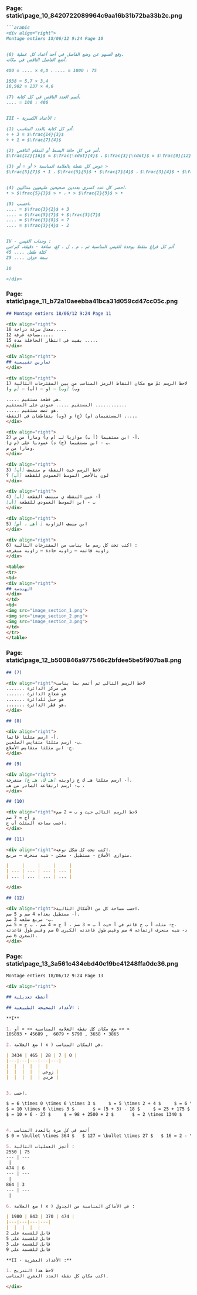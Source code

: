 ### Page: static\page_10_8420722089964c9aa16b31b72ba33b2c.png
```markdown
```arabic
<div align="right">
Montage entiers 18/06/12 9:24 Page 10


(6) وقع السهو عن وضع الفاصل في أحد أعداد كل عملية.
أضع الفاصل الناقص في مكانه.

480 = .... × 4,8 ، .... = 1000 : 75

1938 = 5,7 × 3,4
10,902 = 237 × 4,6

(7) أتمم العدد الناقص في كل كتابة.
.... = 100 : 406


III - الأعداد الكسرية :

(1) أتم كل كتابة بالعدد المناسب.
÷ + 3 = $\frac{14}{3}$
÷ + 1 = $\frac{7}{4}$

(2) أتم في كل حالة البسط أو المقام الناقص.
$\frac{12}{16}$ = $\frac{\cdot}{4}$ ، $\frac{3}{\cdot}$ = $\frac{9}{12}$ ، $\frac{\cdot}{25}$ = $\frac{3}{5}$

(3) عوض كل نقطة بالعلامة المناسبة < أو = أو >
$\frac{5}{7}$ • 1 ، $\frac{5}{5}$ • $\frac{7}{4}$ ، $\frac{3}{4}$ • $\frac{5}{3}$ ، $\frac{6}{7}$ • $\frac{4}{7}$


(4) احصر كل عدد كسري بعددين صحيحين طبيعيين متتاليين.
• > $\frac{5}{3}$ > • ، • > $\frac{2}{9}$ > •

(5) احسب.
.... = $\frac{3}{2}$ + 3
.... = $\frac{5}{7}$ + $\frac{3}{7}$
.... = $\frac{3}{8}$ × 7
.... = $\frac{3}{4}$ - 2


IV - وحدات القيس :
أتم كل فراغ منقط بوحدة القيس المناسبة تم ، م ، ل ، كغ، ساعة - دقيقة، كم/س
كتلة طفل .... 45
سعة خزان .... 25

10

</div>
```

### Page: static\page_11_b72a10aeebba41bca31d059cd47cc05c.png
```markdown
## Montage entiers 18/06/12 9:24 Page 11

<div align="right">
معدل سرعة دراجة 18.....
مساحة غرفة 12.....
بقيت في انتظار الحافلة مدة 15 .....
</div>

<div align="right">
## تمارين تقييمية
</div>

<div align="right">
1) لاحظ الرسم ثمّ ضع مكان النقاط الرمز المناسب من بين المقترحات التالية :
(و – (أب) – [م و) – [وب] (وب

..... هي قطعة مستقيم.
المستقيم ..... عمودي على المستقيم ............
..... هو نصف مستقيم.
المستقيمان (م) (ج) و (وب) يتقاطعان في النقطة .....
</div>

<div align="right">
2) أ- ابن مستقيما (أ ب) موازيا لـ (م ي) ومارا من ص.
ب - ابن مستقيما (ج) د) عموديا على (م ي).
ومارا من ص.
</div>

<div align="right">
3) لاحظ الرسم حيث النقطة م منتصف [أب]
لون بالأخضر الموسط العمودي للقطعة [أب] ؟
</div>

<div align="right">
4) أ- عين النقطة ي منتصف القطعة [أب]
ب - ابن الموسط العمودي للقطعة [أب]
</div>

<div align="right">
5) ابن منصف الزاوية [ أهـ ، أص]
</div>

<div align="right">
6) اكتب تحت كل رسم ما يناسب من المقترحات التالية :
زاوية قائمة – زاوية حادة – زاوية منفرجة
</div>

<table>
<tr>
<td>
<div align="right">
## الهندسة
</div>
</td>
<td>
<img src="image_section_1.png">
<img src="image_section_2.png">
<img src="image_section_3.png">
</td>
</tr>
</table>
```

### Page: static\page_12_b500846a977546c2bfdee5be5f907ba8.png
```markdown
## (7)

<div align="right">لاحظ الرسم التالي ثم أتمم بما يناسب
....... هي مركز الدائرة
....... هو شعاع الدائرة
....... هو حبل للدائرة
....... هو قطر الدائرة.
</div>

## (8)

<div align="right">
أ- ارسم مثلثا قائما.
ب- ارسم مثلثا متقايس الضلعين.
ج- ابن مثلثا متقايس الأضلاع.
</div>

## (9)

<div align="right">
أ- ارسم مثلثا هـ ك ع زاويته [هـ ك، هـ ع] منفرجة.
ب- ارسم ارتفاعه الصادر من هـ .
</div>

## (10)

<div align="right">لاحظ الرسم التالي حيث و ب = 2 صم
و أج = 7 صم
احسب مساحة المثلث أب ج.
</div>

## (11)

<div align="right">اكتب تحت كل شكل نوعه.
متوازي الأضلاع - مستطيل - معيّن - شبه منحرف – مربع.

|     |     |     |     |
| --- | --- | --- | --- |
| ... | ... | ... | ... |

</div>

## (12)

<div align="right">احسب مساحة كل من الأشكال التالية.
أ- مستطيل بعداه 4 صم و 5 صم.
ب- مربع ضلعه 3 صم.
ج- مثلث أ ب ج قائم في أ حيث أ ب = 3 صم ، أ ج = 4 صم ، ب ج = 5 صم.
د- شبه منحرف ارتفاعه 4 صم وقيس طول قاعدته الكبرى 8 صم وقيس طول قاعدته
الصغرى 6 صم.
</div>
```

### Page: static\page_13_3a561c434ebd40c19bc41248ffa0dc36.png
```markdown
Montage entiers 18/06/12 9:24 Page 13

<div align="right">

## أنشطة تعديلية

## الأعداد الصحيحة الطبيعية :

**I**

1. ضع مكان كل نقطة العلامة المناسبة «< » أو «> »
105893 • 45689 ,  6079 • 5790 , 3658 • 3865

2. ضع العلامة ( x ) في المكان المناسب.

| 3434 | 465 | 28 | 7 | 0 |
|---|---|---|---|---|
|  |  |  |  |  |
|  |  |  |  | زوجي |
|  |  |  |  | فردي |


3. احسب.

$ = 6 \times 0 \times 6 \times 3 $     $ = 5 \times 2 + 4 $     $ = 6 \times 2 - 15 $     $ = 10 + 2790 $
$ = 10 \times 6 \times 3 $       $ = (5 + 3) - 18 $     $ = 25 + 175 $     $ = 2 \times 345 $
$ = 10 + 6 - 27 $     $ = 98 + 2500 + 2 $       $ = 2 \times 1340 $    $ = 5 \times 2 + 4 $


4. أتمم في كل مرة بالعدد المناسب
$ 0 = \bullet \times 364 $   $ 127 = \bullet \times 27 $   $ 16 = 2 - \bullet + 16 $    $ 90 = \bullet + 20 $

5. أنجز العمليات التالية :
2550 | 75
--- | ---
 | 
474 | 6
--- | ---
 | 
864 | 3
--- | ---
 | 

6. ضع العلامة ( x ) في الأماكن المناسبة من الجدول :

| 1980 | 843 | 370 | 474 |
|---|---|---|---|
|  |  |  |  |
قابل للقسمة على 2
قابل للقسمة على 5
قابل للقسمة على 3
قابل للقسمة على 9

**II - الأعداد العشرية :**

1. لاحظ هذا التدريج
اكتب مكان كل نقطة العدد العشري المناسب.

</div>
```

